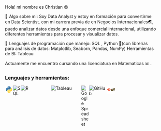 Hola! mi nombre es Christian 😃

🔎 Algo sobre mi: Soy Data Analyst y estoy en formación para convertirme en Data Scientist. con mi carrera previa de en Negocios Internacionales🌏, puedo analizar datos desde una enfoque comercial internacional, utilizando diferentes herramientas para procesar y visualizar datos.

👅 Lenguajes de programación que manejo: SQL , Python 🐍(con librerías para análisis de datos: Matplotlib, Seaborn, Pandas, NumPy) Herramientas de BI: Tableau

Actuamente me encuentro cursando una licenciatura en Matematicas  📊 .


### Lenguajes y herramientas:
<img align="left" alt="python" width="26px" src="https://raw.githubusercontent.com/devicons/devicon/master/icons/python/python-original.svg" />
<img align="left" alt="SQL" width="26px" src="https://symbols.getvecta.com/stencil_28/61_sql-database-generic.90b41636a8.svg" />
<img align="left" alt="R" width="100px" src="https://www.rstudio.com/wp-content/uploads/2018/10/RStudio-Logo.svg" />
<img align="left" alt="Tableau" width="100px" src="https://cdn.worldvectorlogo.com/logos/tableau-logo.svg" />
<img align="left" alt="Google Spreadsheet" width="26px" src="https://symbols.getvecta.com/stencil_3/16_google-sheets.fc6f8c270c.svg" />
<img align="left" alt="GitHub" width="60px" src="https://github.githubassets.com/images/modules/logos_page/Octocat.png" />
<img align="left" alt="Git" width="26px" src="https://raw.githubusercontent.com/github/explore/80688e429a7d4ef2fca1e82350fe8e3517d3494d/topics/git/git.png" />
<br />
<br />
